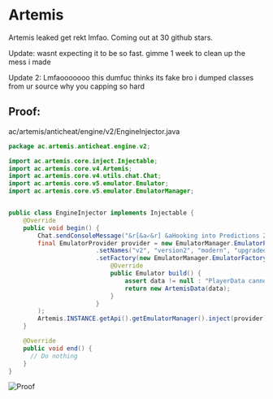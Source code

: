 # Artemis
Artemis leaked get rekt lmfao. Coming out at 30 github stars. 

Update: wasnt expecting it to be so fast. gimme 1 week to clean up the mess i made

Update 2: Lmfaooooooo this dumfuc thinks its fake bro i dumped classes from ur source why you capping so hard

## Proof:

ac/artemis/anticheat/engine/v2/EngineInjector.java
```java
package ac.artemis.anticheat.engine.v2;

import ac.artemis.core.inject.Injectable;
import ac.artemis.core.v4.Artemis;
import ac.artemis.core.v4.utils.chat.Chat;
import ac.artemis.core.v5.emulator.Emulator;
import ac.artemis.core.v5.emulator.EmulatorManager;


public class EngineInjector implements Injectable {
    @Override
    public void begin() {
        Chat.sendConsoleMessage("&r[&a✓&r] &aHooking into Predictions 2.0!");
        final EmulatorProvider provider = new EmulatorManager.EmulatorProvider()
                        .setNames("v2", "version2", "modern", "upgraded")
                        .setFactory(new EmulatorManager.EmulatorFactory() {
                            @Override
                            public Emulator build() {
                                assert data != null : "PlayerData cannot be null! (0x03-A)";
                                return new ArtemisData(data);
                            }
                        }
        );
        Artemis.INSTANCE.getApi().getEmulatorManager().inject(provider);
    }

    @Override
    public void end() {
      // Do nothing
    }
}
```

![Proof](https://i.imgur.com/yzJcTPm.png)

